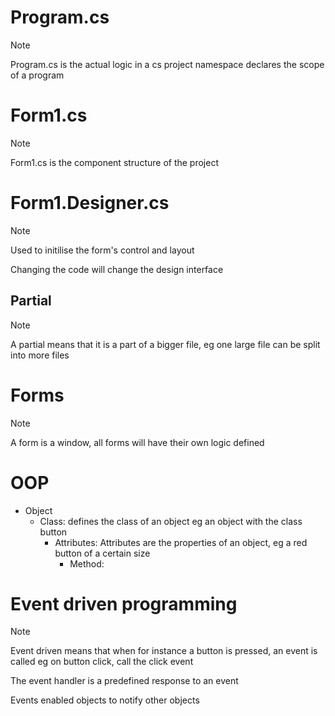 # Program.cs

> [!NOTE]
> Program.cs is the actual logic in a cs project
> namespace declares the scope of a program

# Form1.cs

> [!NOTE]
> Form1.cs is the component structure of the project

# Form1.Designer.cs

> [!NOTE]
> Used to initilise the form's control and layout

Changing the code will change the design interface

## Partial

> [!NOTE]
> A partial means that it is a part of a bigger file, eg one large file can be split into more files

# Forms

> [!NOTE]
> A form is a window, all forms will have their own logic defined

# OOP

- Object
  - Class: defines the class of an object eg an object with the class button
    - Attributes: Attributes are the properties of an object, eg a red button of a certain size
      - Method:

# Event driven programming

> [!NOTE]
> Event driven means that when for instance a button is pressed, an event is called
> eg on button click, call the click event

The event handler is a predefined response to an event

Events enabled objects to notify other objects
